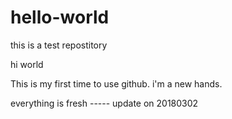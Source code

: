 # hello-world
this is a test repostitory

hi world

This is my first time to use github. i'm a new hands. 

everything is fresh ----- update on 20180302

